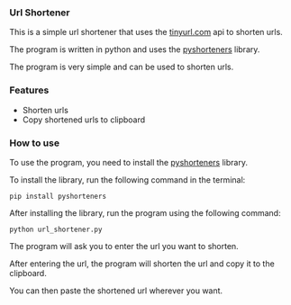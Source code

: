 <h3> Url Shortener </h3>

<p> This is a simple url shortener that uses the <a href="tinyurl.com">tinyurl.com</a> api to shorten urls. </p>

<p> The program is written in python and uses the <a href="https://pypi.org/project/pyshorteners/">pyshorteners</a> library. </p>

<p> The program is very simple and can be used to shorten urls. </p>

<h3> Features </h3>

<ul>
<li> Shorten urls </li>
<li> Copy shortened urls to clipboard </li>
</ul>

<h3> How to use </h3>

<p> To use the program, you need to install the <a href="https://pypi.org/project/pyshorteners/">pyshorteners</a> library. </p>

<p> To install the library, run the following command in the terminal: </p>

<pre><code>pip install pyshorteners
</code></pre>

<p> After installing the library, run the program using the following command: </p>

<pre><code>python url_shortener.py
</code></pre>

<p> The program will ask you to enter the url you want to shorten. </p>

<p> After entering the url, the program will shorten the url and copy it to the clipboard. </p>

<p> You can then paste the shortened url wherever you want. </p>